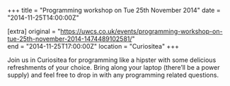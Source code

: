 +++
title = "Programming workshop on Tue 25th November 2014"
date = "2014-11-25T14:00:00Z"

[extra]
original = "https://uwcs.co.uk/events/programming-workshop-on-tue-25th-november-2014-1474489102581/"    
end = "2014-11-25T17:00:00Z"
location = "Curiositea"
+++

Join us in Curiositea for programming like a hipster with some delicious refreshments of your choice. Bring along your laptop (there’ll be a power supply) and feel free to drop in with any programming related questions.

